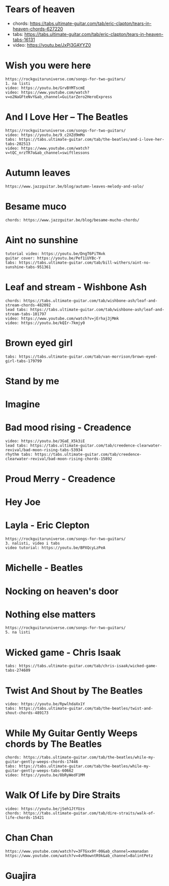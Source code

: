 # Tears of heaven
- chords: <https://tabs.ultimate-guitar.com/tab/eric-clapton/tears-in-heaven-chords-627220>
- tabs: https://tabs.ultimate-guitar.com/tab/eric-clapton/tears-in-heaven-tabs-16131
- video: https://youtu.be/JxPj3GAYYZ0
	
# Wish you were here
	https://rockguitaruniverse.com/songs-for-two-guitars/
	1. na listi
	video: https://youtu.be/GrvBYMTscmE
	video: https://www.youtube.com/watch?v=o2NaGFteNvY&ab_channel=GuitarZero2HeroExpress
	
# And I Love Her – The Beatles
	https://rockguitaruniverse.com/songs-for-two-guitars/
	video: https://youtu.be/9_c2XZd9mMo
	tabs: https://tabs.ultimate-guitar.com/tab/the-beatles/and-i-love-her-tabs-202513
	video: https://www.youtube.com/watch?v=tQC_nrzTR7o&ab_channel=swiftlessons

# Autumn leaves
	https://www.jazzguitar.be/blog/autumn-leaves-melody-and-solo/
	
# Besame muco
	chords: https://www.jazzguitar.be/blog/besame-mucho-chords/

# Aint no sunshine
	tutorial video: https://youtu.be/DngT6PiTNvk
	guitar cover: https://youtu.be/Pef1iUYBc-Y
	tabs: https://tabs.ultimate-guitar.com/tab/bill-withers/aint-no-sunshine-tabs-951361

# Leaf and stream - Wishbone Ash
	chords: https://tabs.ultimate-guitar.com/tab/wishbone-ash/leaf-and-stream-chords-482092
	lead tabs: https://tabs.ultimate-guitar.com/tab/wishbone-ash/leaf-and-stream-tabs-101797
	video: https://www.youtube.com/watch?v=jErhaj3jMmk
	video: https://youtu.be/kQIr-7kmjy0

# Brown eyed girl
	tabs: https://tabs.ultimate-guitar.com/tab/van-morrison/brown-eyed-girl-tabs-179799
	
# Stand by me
	
# Imagine

# Bad mood rising - Creadence
	video: https://youtu.be/3GaE_X5k3iE
	lead tabs: https://tabs.ultimate-guitar.com/tab/creedence-clearwater-revival/bad-moon-rising-tabs-53934
	rhythm tabs: https://tabs.ultimate-guitar.com/tab/creedence-clearwater-revival/bad-moon-rising-chords-15892 
	
# Proud Merry - Creadence

# Hey Joe

# Layla - Eric Clepton
	https://rockguitaruniverse.com/songs-for-two-guitars/
	3. nalisti, video i tabs
	video tutorial: https://youtu.be/BPXQcyLzPeA
	
# Michelle - Beatles

# Nocking on heaven's door

# Nothing else matters
	https://rockguitaruniverse.com/songs-for-two-guitars/
	5. na listi
	
# Wicked game - Chris Isaak
	tabs: https://tabs.ultimate-guitar.com/tab/chris-isaak/wicked-game-tabs-274609
	
# Twist And Shout by The Beatles
	video: https://youtu.be/RpwlhdaXx1Y
	tabs: https://tabs.ultimate-guitar.com/tab/the-beatles/twist-and-shout-chords-489173
	
# While My Guitar Gently Weeps chords by The Beatles
	chords: https://tabs.ultimate-guitar.com/tab/the-beatles/while-my-guitar-gently-weeps-chords-17446
	tabs: https://tabs.ultimate-guitar.com/tab/the-beatles/while-my-guitar-gently-weeps-tabs-60662
	video: https://youtu.be/8bRyWedF1MM
	
# Walk Of Life by Dire Straits
	video: https://youtu.be/jSeh1JtYUzs
	chords: https://tabs.ultimate-guitar.com/tab/dire-straits/walk-of-life-chords-15421

# Chan Chan
	https://www.youtube.com/watch?v=3FTGxx9Y-00&ab_channel=xmanadan
	https://www.youtube.com/watch?v=4vR9owntR9k&ab_channel=BalintPetz

# Guajira
		
